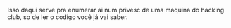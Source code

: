 Isso daqui serve pra enumerar ai num privesc de uma maquina do hacking club, so de ler o codigo você já vai saber.
